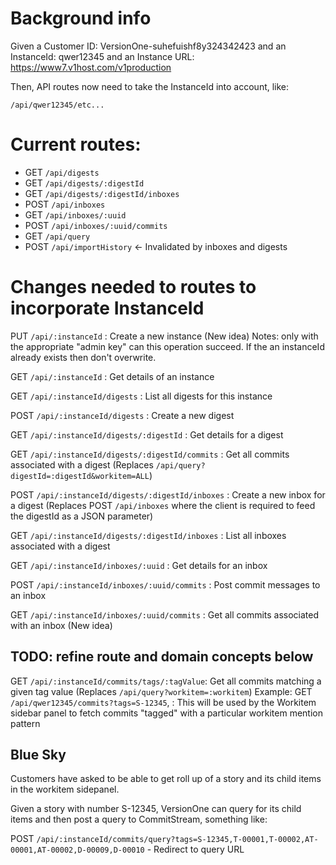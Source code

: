 # Background info

Given a Customer ID: VersionOne-suhefuishf8y324342423
and an InstanceId: qwer12345
and an Instance URL: https://www7.v1host.com/v1production

Then, API routes now need to take the InstanceId into account, like:

`/api/qwer12345/etc...`

# Current routes:

* GET `/api/digests`
* GET `/api/digests/:digestId`
* GET `/api/digests/:digestId/inboxes`
* POST `/api/inboxes`
* GET `/api/inboxes/:uuid`
* POST `/api/inboxes/:uuid/commits`
* GET `/api/query`
* POST `/api/importHistory` <- Invalidated by inboxes and digests

# Changes needed to routes to incorporate InstanceId

PUT `/api/:instanceId` : Create a new instance (New idea)
	Notes: only with the appropriate "admin key" can this operation succeed. If the an instanceId already exists then don't overwrite.

GET	`/api/:instanceId` : Get details of an instance

GET `/api/:instanceId/digests` : List all digests for this instance

POST `/api/:instanceId/digests` : Create a new digest

GET `/api/:instanceId/digests/:digestId` : Get details for a digest

GET `/api/:instanceId/digests/:digestId/commits` : Get all commits associated with a digest (Replaces `/api/query?digestId=:digestId&workitem=ALL`)

POST `/api/:instanceId/digests/:digestId/inboxes` : Create a new inbox for a digest (Replaces POST `/api/inboxes` where the client is required to feed the digestId as a JSON parameter)

GET `/api/:instanceId/digests/:digestId/inboxes` : List all inboxes associated with a digest

GET `/api/:instanceId/inboxes/:uuid` : Get details for an inbox

POST `/api/:instanceId/inboxes/:uuid/commits` : Post commit messages to an inbox

GET `/api/:instanceId/inboxes/:uuid/commits` : Get all commits associated with an inbox (New idea)

## TODO: refine route and domain concepts below

GET `/api/:instanceId/commits/tags/:tagValue`: Get all commits matching a given tag value (Replaces `/api/query?workitem=:workitem`)
	Example: GET `/api/qwer12345/commits?tags=S-12345`, : This will be used by the Workitem sidebar panel to fetch commits "tagged" with a particular workitem mention pattern

## Blue Sky

Customers have asked to be able to get roll up of a story and its child items in the workitem sidepanel.

Given a story with number S-12345, VersionOne can query for its child items and then post a query to CommitStream, something like:

POST `/api/:instanceId/commits/query?tags=S-12345,T-00001,T-00002,AT-00001,AT-00002,D-00009,D-00010`
	- Redirect to query URL


